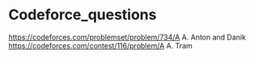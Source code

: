 # Codeforce_questions
https://codeforces.com/problemset/problem/734/A A. Anton and Danik
https://codeforces.com/contest/116/problem/A A. Tram
